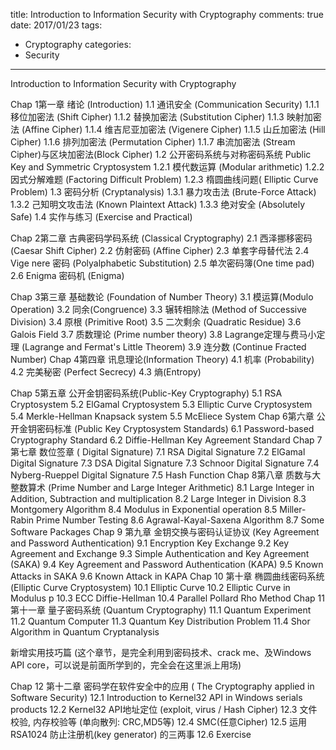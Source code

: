 title: Introduction to Information Security with Cryptography
comments: true
date: 2017/01/23
tags: 
- Cryptography
categories: 
- Security
---

Introduction to Information Security with Cryptography

Chap 1第一章  绪论 (Introduction)
    1.1  通讯安全 (Communication Security)
      1.1.1  移位加密法 (Shift Cipher)
      1.1.2  替换加密法 (Substitution Cipher)
      1.1.3  映射加密法 (Affine Cipher)
      1.1.4  维吉尼亚加密法 (Vigenere Cipher)
      1.1.5  山丘加密法 (Hill Cipher)
      1.1.6  排列加密法 (Permutation Cipher)
      1.1.7  串流加密法 (Stream Cipher)与区块加密法(Block Cipher)
  1.2  公开密码系统与对称密码系统 Public Key and Symmetric Cryptosystem
    1.2.1  模代数运算 (Modular arithmetic)
    1.2.2  因式分解难题 (Factoring Difficult Problem)
    1.2.3  楕圆曲线问题( Elliptic Curve Problem)
  1.3  密码分析 (Cryptanalysis)
      1.3.1  暴力攻击法 (Brute-Force Attack)
      1.3.2  己知明文攻击法 (Known  Plaintext Attack)
      1.3.3  绝对安全 (Absolutely Safe)
  1.4  实作与练习 (Exercise and Practical)

Chap 2第二章  古典密码学码系统 (Classical Cryptography)
    2.1  西泽挪移密码 (Caesar Shift Cipher)
    2.2  仿射密码 (Affine Cipher)
    2.3  单套字母替代法
    2.4 Vige nere 密码 (Polyalphabetic Substitution)
    2.5 单次密码簿(One time pad)
    2.6 Enigma 密码机 (Enigma)

Chap 3第三章 基础数论 (Foundation of Number Theory)
      3.1 模运算(Modulo Operation)
3.2 同余(Congruence)
3.3 辗转相除法 (Method of Successive Division)
3.4 原根 (Primitive Root)
3.5 二次剩余 (Quadratic Residue)
3.6 Galois Field
3.7 质数理论 (Prime number theory)
3.8 Lagrange定理与费马小定理 (Lagrange and Fermat's Little Theorem)
3.9 连分数 (Continue Fracted Number) 
Chap 4第四章  讯息理论(Information Theory)
      4.1 机率 (Probability)
4.2 完美秘密 (Perfect Secrecy)
4.3 熵(Entropy)

Chap 5第五章  公开金钥密码系统(Public-Key Cryptography)
    5.1  RSA Cryptosystem
    5.2  ElGamal Cryptosystem
    5.3  Elliptic Curve Cryptosystem
    5.4  Merkle-Hellman Knapsack system
    5.5  McEliece System
Chap 6第六章  公开金钥密码标准 (Public Key Cryptosystem Standards)
    6.1  Password-based Cryptography Standard
    6.2  Diffie-Hellman Key Agreement Standard
Chap 7第七章  数位签章 ( Digital Signature)
    7.1  RSA Digital Signature
    7.2  ElGamal Digital Signature
    7.3 DSA Digital Signature
	7.3 Schnoor Digital Signature
	7.4 Nyberg-Rueppel Digital Signature
	7.5 Hash Function
Chap 8第八章  质数与大整数算术 (Prime Number and Large Integer Arithmetic)
	8.1 Large Integer in Addition, Subtraction and multiplication
	8.2 Large Integer in Division
	8.3 Montgomery Algorithm
	8.4 Modulus in Exponential operation
	8.5 Miller-Rabin Prime Number Testing
	8.6 Agrawal-Kayal-Saxena Algorithm
	8.7 Some Software Packages
Chap 9 第九章  金钥交换与密码认证协议 (Key Agreement and Password Authentication)
	9.1 Encryption Key Exchange
	9.2 Key Agreement and Exchange
	9.3 Simple Authentication and Key Agreement (SAKA)
	9.4 Key Agreement and Password Authentication (KAPA)
	9.5 Known Attacks in SAKA
	9.6 Known Attack in KAPA
Chap 10 第十章  椭圆曲线密码系统 (Elliptic Curve Cryptosystem)
	10.1 Elliptic Curve
	10.2 Elliptic Curve in Modulus p
	10.3 ECC Diffie-Hellman
	10.4 Parallel Pollard Rho Method
Chap 11 第十一章 量子密码系统 (Quantum Cryptography)
	11.1 Quantum Experiment
	11.2 Quantum Computer
	11.3 Quantum Key Distribution Problem
	11.4 Shor Algorithm in Quantum Cryptanalysis


新增实用技巧篇 (这个章节，是完全利用到密码技术、crack me、及Windows API core，可以说是前面所学到的，完全会在这里派上用场)

Chap 12 第十二章 密码学在软件安全中的应用 ( The Cryptography applied in Software Security)
	12.1 Introduction to Kernel32 API in Windows serials products 
	12.2 Kernel32 API地址定位 (exploit, virus / Hash Cipher)
	12.3 文件校验, 内存校验等 (单向散列: CRC,MD5等)
	12.4 SMC(任意Cipher)
	12.5 运用 RSA1024 防止注册机(key generator) 的三两事
	12.6 Exercise 